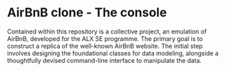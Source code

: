 # AirBnB clone - The console
Contained within this repository is a collective project, an emulation of AirBnB, developed for the ALX SE programme.
The primary goal is to construct a replica of the well-known AirBnB website.
The initial step involves designing the foundational classes for data modeling,
alongside a thoughtfully devised command-line interface to manipulate the data.
